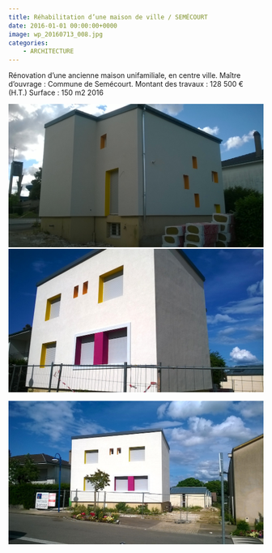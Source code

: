 ```yaml
---
title: Réhabilitation d’une maison de ville / SEMÉCOURT
date: 2016-01-01 00:00:00+0000
image: wp_20160713_008.jpg
categories:
    - ARCHITECTURE
---
```


Rénovation d’une ancienne maison unifamiliale, en centre ville.
            Maître d’ouvrage : Commune de Semécourt.
            Montant des travaux : 128 500 € (H.T.) Surface : 150 m2
            2016
        

![Image 1](wp_20160713_008.jpg) ![Image 2](wp_20160713_003.jpg)

![Image 3](wp_20160713_001.jpg)

